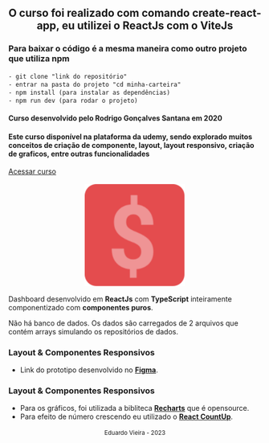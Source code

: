 <div align="center" >
    <h2>O curso foi realizado com comando create-react-app, eu utilizei o ReactJs com o ViteJs</h2>
</div>

<div align="left" >
    <h3>Para baixar o código é a mesma maneira como outro projeto que utiliza npm</h3>
    
    - git clone "link do repositório"
    - entrar na pasta do projeto "cd minha-carteira"
    - npm install (para instalar as dependências)
    - npm run dev (para rodar o projeto)
</div>


<div align="left" >
    <h4>Curso desenvolvido pelo Rodrigo Gonçalves Santana em 2020</h4>
</div>

<div align="left" >
    <h4>Este curso disponível na plataforma da udemy, sendo explorado muitos conceitos de criação de componente, layout, layout responsivo, criação de graficos, entre outras funcionalidades</h4>
</div>

<div align="left" >
    <a href="https://www.udemy.com/course/react-e-typescript/">Acessar curso</a>
</div>



<br>

<div align="center" >
  <img src="./public/assets/logo.svg" width="200">
</div>


Dashboard desenvolvido em **ReactJs** com **TypeScript** inteiramente componentizado com **componentes puros**.


Não há banco de dados. Os dados são carregados de 2 arquivos que contém arrays simulando os repositórios de dados.

### Layout & Componentes Responsivos

- Link do prototipo desenvolvido no [**Figma**](https://www.figma.com/file/nOGmUkhcINJt6nd57R4ENu/Untitled?node-id=0%3A1).

### Layout & Componentes Responsivos

- Para os gráficos, foi utilizada a bibliteca [**Recharts**](http://recharts.org/en-US) que é opensource.
- Para efeito de número crescendo eu utilizado o [**React CountUp**](https://www.npmjs.com/package/react-countup).


<div align="center">
  <small>Eduardo Vieira - 2023</small>
</div>

